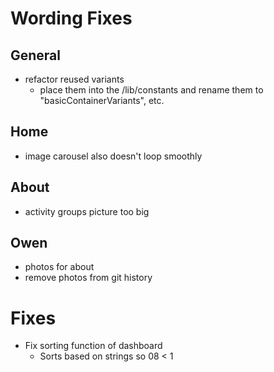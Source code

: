 # Wording Fixes

## General

-   refactor reused variants
    -   place them into the /lib/constants and rename them to "basicContainerVariants", etc.

## Home

-   image carousel also doesn't loop smoothly

## About

-   activity groups picture too big

## Owen

-   photos for about
-   remove photos from git history

# Fixes

- Fix sorting function of dashboard
    - Sorts based on strings so 08 < 1